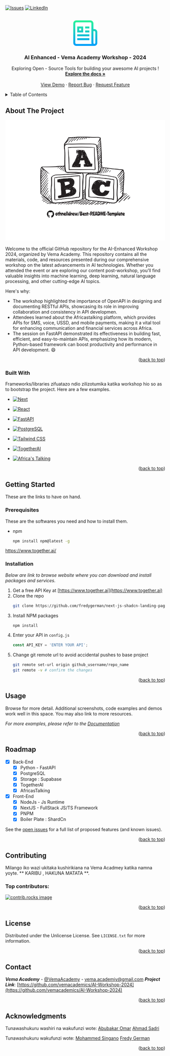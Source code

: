 <!-- Improved compatibility of back to top link: See: https://github.com/othneildrew/Best-README-Template/pull/73 -->
<a id="readme-top"></a>
<!--
*** Thanks for checking out the Best-README-Template. If you have a suggestion
*** that would make this better, please fork the repo and create a pull request
*** or simply open an issue with the tag "enhancement".
*** Don't forget to give the project a star!
*** Thanks again! Now go create something AMAZING! :D
-->



<!-- PROJECT SHIELDS -->
<!--
*** I'm using markdown "reference style" links for readability.
*** Reference links are enclosed in brackets [ ] instead of parentheses ( ).
*** See the bottom of this document for the declaration of the reference variables
*** for contributors-url, forks-url, etc. This is an optional, concise syntax you may use.
*** https://www.markdownguide.org/basic-syntax/#reference-style-links
-->

[![Issues][issues-shield]][issues-url]
[![LinkedIn][linkedin-shield]][linkedin-url]

<!-- PROJECT LOGO -->
<br />
<div align="center">
  <a href="https://github.com/vemacademics/AI-Workshop-2024/README.md">
    <img src="images/logo.png" alt="Vema Academy Logo" width="80" height="80">
  </a>

  <h3 align="center">AI Enhanced - Vema Academy Workshop - 2024</h3>

  <p align="center">
    Exploring Open - Source Tools for building your awesome AI projects !
    <br />
    <a href="https://github.com/vemacademics/AI-Workshop-2024/README.md"><strong>Explore the docs »</strong></a>
    <br />
    <br />
    <a href="https://github.com/vemacademics/AI-Workshop-2024/README.md">View Demo</a>
    &middot; 
    <a href="https://github.com/vemacademics/AI-Workshop-2024/issues/new?labels=bug&template=bug-report---.md">Report Bug</a>
    &middot;
    <a href="https://github.com/vemacademics/AI-Workshop-2024/issues/new?labels=enhancement&template=feature-request---.md">Request Feature</a>
  </p>
</div>



<!-- TABLE OF CONTENTS -->
<details>
  <summary>Table of Contents</summary>
  <ol>
    <li>
      <a href="#about-the-project">About The Project</a>
      <ul>
        <li><a href="#built-with">Built With</a></li>
      </ul>
    </li>
    <li>
      <a href="#getting-started">Getting Started</a>
      <ul>
        <li><a href="#prerequisites">Prerequisites</a></li>
        <li><a href="#installation">Installation</a></li>
      </ul>
    </li>
    <li><a href="#usage">Usage</a></li>
    <li><a href="#roadmap">Roadmap</a></li>
    <li><a href="#contributing">Contributing</a></li>
    <li><a href="#license">License</a></li>
    <li><a href="#contact">Contact</a></li>
    <li><a href="#acknowledgments">Acknowledgments</a></li>
  </ol>
</details>



<!-- ABOUT THE PROJECT -->
## About The Project

[![Product Name Screen Shot][product-screenshot]](https://example.com)

Welcome to the official GitHub repository for the AI-Enhanced Workshop 2024, organized by Vema Academy. This repository contains all the materials, code, and resources presented during our comprehensive workshop on the latest advancements in AI technologies. Whether you attended the event or are exploring our content post-workshop, you’ll find valuable insights into machine learning, deep learning, natural language processing, and other cutting-edge AI topics.

Here's why:
* The workshop highlighted the importance of OpenAPI in designing and documenting RESTful APIs, showcasing its role in improving collaboration and consistency in API developmen.
* Attendees learned about the Africastalking platform, which provides APIs for SMS, voice, USSD, and mobile payments, making it a vital tool for enhancing communication and financial services across Africa.
* The session on FastAPI demonstrated its effectiveness in building fast, efficient, and easy-to-maintain APIs, emphasizing how its modern, Python-based framework can boost productivity and performance in API development. :smile:

<p align="right">(<a href="#readme-top">back to top</a>)</p>

### Built With

Frameworks/libraries zifuatazo ndio zilizotumika katika workshop hio so as to bootstrap the project. Here are a few examples.

* [![Next][Next.js]][Next-url]
* [![React][React.js]][React-url]
* [![FastAPI][FastAPI]][FastAPI-url]
* [![PostgreSQL][PostgreSQL]][PostgreSQL-url]

* [![Tailwind CSS][TailwindCSS.com]][TailwindCSS-url]
* [![TogetherAI][TogetherAI]][TogetherAI-url]
* [![Africa's Talking][AfricasTalking]][AfricasTalking-url]


<p align="right">(<a href="#readme-top">back to top</a>)</p>

<!-- GETTING STARTED -->
## Getting Started

These are the links to have on hand. 

### Prerequisites

These are the softwares you need and how to install them.
* npm
  ```sh
  npm install npm@latest -g
  ```
https://www.together.ai/
### Installation

_Below are link to browse website where you can download and install packages and services._

1. Get a free API Key at [https://www.together.ai](https://www.together.ai)
2. Clone the repo
   ```sh
   git clone https://github.com/fredygerman/next-js-shadcn-landing-page
   ```
3. Install NPM packages
   ```sh
   npm install
   ```
4. Enter your API in `config.js`
   ```js
   const API_KEY = 'ENTER YOUR API';
   ```
5. Change git remote url to avoid accidental pushes to base project
   ```sh
   git remote set-url origin github_username/repo_name
   git remote -v # confirm the changes
   ```

<p align="right">(<a href="#readme-top">back to top</a>)</p>



<!-- USAGE EXAMPLES -->
## Usage

Browse for more detail. Additional screenshots, code examples and demos work well in this space. You may also link to more resources.

_For more examples, please refer to the [Documentation](https://www.together.ai)_

<p align="right">(<a href="#readme-top">back to top</a>)</p>



<!-- ROADMAP -->
## Roadmap

- [x] Back-End
  - [x] Python - FastAPI
  - [x] PostgreSQL
  - [x] Storage : Supabase
  - [x] TogetherAI
  - [x] AfricasTalking
- [x] Front-End
  - [x] NodeJs - Js Runtime
  - [x] NextJS - FullStack JS/TS Framework
  - [x] PNPM
  - [x] Boiler Plate : ShardCn 

See the [open issues](https://github.com/vemacademics/AI-Workshop-2024/issues) for a full list of proposed features (and known issues).

<p align="right">(<a href="#readme-top">back to top</a>)</p>



<!-- CONTRIBUTING -->
## Contributing

Milango iko wazi ukitaka kushirikiana na Vema Acadmey katika namna yoyte. ** KARIBU , HAKUNA MATATA **.

### Top contributors:

<a href="https://github.com/vemacademics/AI-Workshop-2024/graphs/contributors">
  <img src="https://contrib.rocks/image?repo=vemacademics/AI-Workshop-2024" alt="contrib.rocks image" />
</a>

<p align="right">(<a href="#readme-top">back to top</a>)</p>

<!-- LICENSE -->
## License

Distributed under the Unlicense License. See `LICENSE.txt` for more information.

<p align="right">(<a href="#readme-top">back to top</a>)</p>

<!-- CONTACT -->
## Contact

***Vema Academy*** - [@VemaAcademy](https://twitter.com/VemaAcademy) - vema.academiy@gmail.com
***Project Link***: [https://github.com/vemacademics/AI-Workshop-2024](https://github.com/vemacademics/AI-Workshop-2024)

<p align="right">(<a href="#readme-top">back to top</a>)</p>

<!-- ACKNOWLEDGMENTS -->
## Acknowledgments

Tunawashukuru washiri na wakufunzi wote:
[Abubakar Omar](https://github.com/abuu94)
[Ahmad Sadri](https://github.com/ahmad1284)

Tunawashukuru  wakufunzi wote:
[Mohammed Singano](https://github.com/abuu94)
[Fredy German](https://github.com/fredygerman)

<p align="right">(<a href="#readme-top">back to top</a>)</p>

<!-- MARKDOWN LINKS & IMAGES -->
<!-- https://www.markdownguide.org/basic-syntax/#reference-style-links -->

[issues-shield]: https://img.shields.io/github/issues/vemacademics/AI-Workshop-2024/README.svg?style=for-the-badge
[issues-url]: https://github.com/vemacademics/AI-Workshop-2024/README/issues
[linkedin-shield]: https://img.shields.io/badge/-LinkedIn-black.svg?style=for-the-badge&logo=linkedin&colorB=555
[linkedin-url]: https://linkedin.com/in/
[product-screenshot]: images/screenshot.png


[Next.js]: https://img.shields.io/badge/next.js-000000?style=for-the-badge&logo=nextdotjs&logoColor=white
[Next-url]: https://nextjs.org/

[React.js]: https://img.shields.io/badge/React-20232A?style=for-the-badge&logo=react&logoColor=61DAFB
[React-url]: https://reactjs.org/

[FastAPI-url]: https://fastapi.tiangolo.com/
[FastAPI]:https://img.shields.io/badge/fastapi.js-000000?style=for-the-badge&logo=fastapi&logoColor=blue

[PostgreSQL]: https://img.shields.io/badge/postgresql.js-000000?style=for-the-badge&logo=postgresql&logoColor=blue
[PostgreSQL-url]: https://www.postgresql.org


[TailwindCSS-url]:https://tailwindcss.com/
[TailwindCSS.com]:https://img.shields.io/badge/tailwindcss.js-000000?style=for-the-badge&logo=tailwindcss&logoColor=blue

[TogetherAI]:https://img.shields.io/badge/togetherai.js-000000?style=for-the-badge&logo=togetherai&logoColor=blue
[TogetherAI-url]: https://togetherai.com


[AfricasTalking]:https://img.shields.io/badge/africastalking.js-000000?style=for-the-badge&logo=africastalking&logoColor=blue
[AfricasTalking-url]: https://africastalking.com


